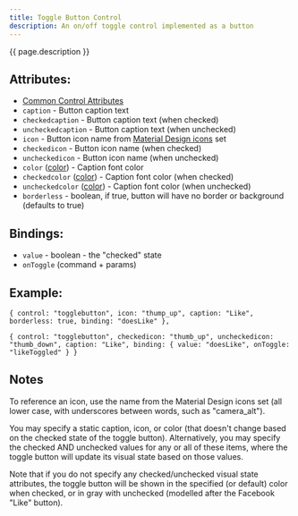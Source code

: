 ```yaml
---
title: Toggle Button Control
description: An on/off toggle control implemented as a button
---
```


{{ page.description }}

## Attributes:

* [Common Control Attributes](common)
* `caption` - Button caption text
* `checkedcaption` - Button caption text (when checked)
* `uncheckedcaption` - Button caption text (when unchecked)
* `icon` - Button icon name from [Material Design icons](https://design.google.com/icons/) set
* `checkedicon` - Button icon name (when checked)
* `uncheckedicon` - Button icon name (when unchecked)
* `color` ([color](../general/color)) - Caption font color
* `checkedcolor` ([color](../general/color)) - Caption font color (when checked)
* `uncheckedcolor` ([color](../general/color)) - Caption font color (when unchecked)
* `borderless` - boolean, if true, button will have no border or background (defaults to true)

## Bindings:

* `value` - boolean - the "checked" state
* `onToggle` (command + params)

## Example:

```
{ control: "togglebutton", icon: "thump_up", caption: "Like", borderless: true, binding: "doesLike" },
```

```
{ control: "togglebutton", checkedicon: "thumb_up", uncheckedicon: "thumb_down", caption: "Like", binding: { value: "doesLike", onToggle: "likeToggled" } }
```

## Notes

To reference an icon, use the name from the Material Design icons set (all lower case, with underscores between words, such as "camera_alt").

You may specify a static caption, icon, or color (that doesn't change based on the checked state of the toggle button).  Alternatively, you may
specify the checked AND unchecked values for any or all of these items, where the toggle button will update its visual state based on those values.

Note that if you do not specify any checked/unchecked visual state attributes, the toggle button will be shown in the specified (or default)
color when checked, or in gray with unchecked (modelled after the Facebook "Like" button).
